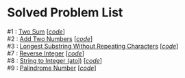 # Solved Problem List  

#1 : [Two Sum](https://leetcode.com/problems/two-sum/) [*[code](TwoSum.py)*]  
#2 :  [Add Two Numbers](https://leetcode.com/problems/add-two-numbers/) [*[code](AddTwoNumbers.py)*]  
#3 : [Longest Substring Without Repeating Characters](https://leetcode.com/problems/longest-substring-without-repeating-characters/) [*[code](LongestSubstringWithoutRepeatingCharacters.py)*]  
#7 : [Reverse Integer](https://leetcode.com/problems/reverse-integer/) [*[code](ReverseInteger.py)*]  
#8 : [String to Integer (atoi)](https://leetcode.com/problems/string-to-integer-atoi/) [*[code](StringToIntegerAtoi.py)*]  
#9 : [Palindrome Number](https://leetcode.com/problems/palindrome-number/) [*[code](PalindromeNumber.py)*]  

